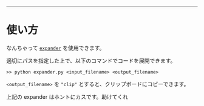 _____

# 使い方

なんちゃって [`expander`](https://github.com/titan-23/Library_py/blob/main/expander.py) を使用できます。

適切にパスを指定した上で、以下のコマンドでコードを展開できます。

`>> python expander.py <input_filename> <output_filename>`


`<output_filename>` を `"clip"` とすると、クリップボードにコピーできます。

上記の expander はホントにカスです。助けてくれ

